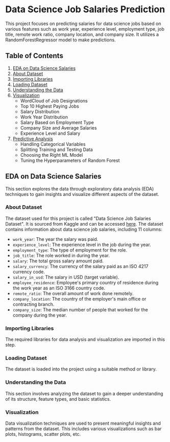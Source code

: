 # Data Science Job Salaries Prediction

This project focuses on predicting salaries for data science jobs based on various features such as work year, experience level, employment type, job title, remote work ratio, company location, and company size. It utilizes a RandomForestRegressor model to make predictions.

## Table of Contents

1. [EDA on Data Science Salaries](#eda-on-data-science-salaries)
2. [About Dataset](#about-dataset)
3. [Importing Libraries](#importing-libraries)
4. [Loading Dataset](#loading-dataset)
5. [Understanding the Data](#understanding-the-data)
6. [Visualization](#visualization)
   - WordCloud of Job Designations
   - Top 10 Highest Paying Jobs
   - Salary Distribution
   - Work Year Distribution
   - Salary Based on Employment Type
   - Company Size and Average Salaries
   - Experience Level and Salary
7. [Predictive Analysis](#predictive-analysis)
   - Handling Categorical Variables
   - Splitting Training and Testing Data
   - Choosing the Right ML Model
   - Tuning the Hyperparameters of Random Forest

## EDA on Data Science Salaries

This section explores the data through exploratory data analysis (EDA) techniques to gain insights and visualize different aspects of the dataset.

### About Dataset

The dataset used for this project is called "Data Science Job Salaries Dataset". It is sourced from Kaggle and can be accessed [here](https://www.kaggle.com/datasets/arnabchaki/data-science-salaries-2023). The dataset contains information about data science job salaries, including 11 columns:

- `work_year`: The year the salary was paid.
- `experience_level`: The experience level in the job during the year.
- `employment_type`: The type of employment for the role.
- `job_title`: The role worked in during the year.
- `salary`: The total gross salary amount paid.
- `salary_currency`: The currency of the salary paid as an ISO 4217 currency code.
- `salary_in_usd`: The salary in USD (target variable).
- `employee_residence`: Employee's primary country of residence during the work year as an ISO 3166 country code.
- `remote_ratio`: The overall amount of work done remotely.
- `company_location`: The country of the employer's main office or contracting branch.
- `company_size`: The median number of people that worked for the company during the year.

### Importing Libraries

The required libraries for data analysis and visualization are imported in this step.

### Loading Dataset

The dataset is loaded into the project using a suitable method or library.

### Understanding the Data

This section involves analyzing the dataset to gain a deeper understanding of its structure, feature types, and basic statistics.

### Visualization

Data visualization techniques are used to present meaningful insights and patterns from the dataset. This includes various visualizations such as bar plots, histograms, scatter plots, etc.
